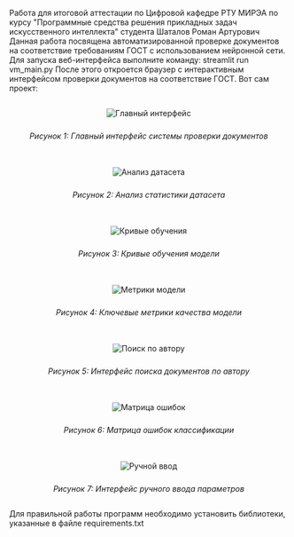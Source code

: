 Работа для итоговой аттестации по Цифровой кафедре РТУ МИРЭА по курсу "Программные средства решения прикладных задач искусственного интеллекта" студента Шаталов Роман Артурович
Данная работа посвящена автоматизированной проверке документов на соответствие требованиям ГОСТ с использованием нейронной сети.
Для запуска веб-интерфейса выполните команду: streamlit run vm_main.py После этого откроется браузер с интерактивным интерфейсом проверки документов на соответствие ГОСТ.
Вот сам проект: 
<div style="display: flex; flex-direction: column; gap: 20px; align-items: center; text-align: center;">

![Главный интерфейс](https://github.com/user-attachments/assets/7860fbd6-5d38-40dd-a66e-c4ba921ab75d)
<p style="text-align: center; margin-top: -10px;"><em>Рисунок 1: Главный интерфейс системы проверки документов</em></p>

![Анализ датасета](https://github.com/user-attachments/assets/3c6adc0f-5cc4-4b5b-a8e0-77d9825b531b)
<p style="text-align: center; margin-top: -10px;"><em>Рисунок 2: Анализ статистики датасета</em></p>

![Кривые обучения](https://github.com/user-attachments/assets/d33035f4-6c1b-4ace-8220-0581d24bc736)
<p style="text-align: center; margin-top: -10px;"><em>Рисунок 3: Кривые обучения модели</em></p>

![Метрики модели](https://github.com/user-attachments/assets/5f944a67-b964-4043-8431-493c1ebbba02)
<p style="text-align: center; margin-top: -10px;"><em>Рисунок 4: Ключевые метрики качества модели</em></p>

![Поиск по автору](https://github.com/user-attachments/assets/9bf9f417-d005-454e-b7bd-1abebf73421c)
<p style="text-align: center; margin-top: -10px;"><em>Рисунок 5: Интерфейс поиска документов по автору</em></p>

![Матрица ошибок](https://github.com/user-attachments/assets/ca195322-6812-40d3-a824-a43f8d3a7087)
<p style="text-align: center; margin-top: -10px;"><em>Рисунок 6: Матрица ошибок классификации</em></p>

![Ручной ввод](https://github.com/user-attachments/assets/ca195322-6812-40d3-a824-a43f8d3a7087)
<p style="text-align: center; margin-top: -10px;"><em>Рисунок 7: Интерфейс ручного ввода параметров</em></p>

</div>

Для правильной работы программ необходимо установить библиотеки, указанные в файле requirements.txt
